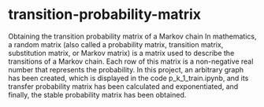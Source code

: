 # transition-probability-matrix
Obtaining the transition probability matrix of a Markov chain
In mathematics, a random matrix (also called a probability matrix, transition matrix, substitution matrix, or Markov matrix) is a matrix used to describe the transitions of a Markov chain. Each row of this matrix is ​​a non-negative real number that represents the probability.
In this project, an arbitrary graph has been created, which is displayed in the code p_k_1_train.ipynb, and its transfer probability matrix has been calculated and exponentiated, and finally, the stable probability matrix has been obtained.
